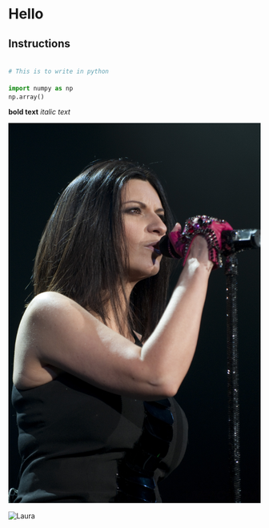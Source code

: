 # Hello

## Instructions

```python

# This is to write in python

import numpy as np
np.array()

```

**bold text**
*italic text*

![Laura Pausini](recipes/Laura_Pausini.jpg)

![Laura](https://images.app.goo.gl/BYfg4ktPbVHXFAcT6)

